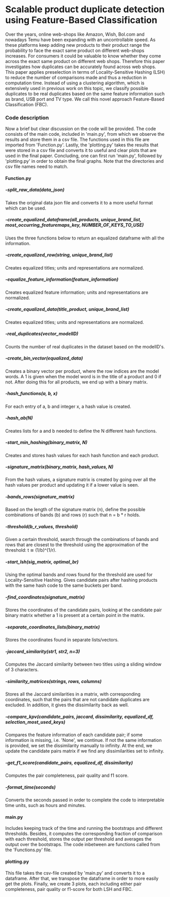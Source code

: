 # Scalable product duplicate detection using Feature-Based Classification
Over the years, online web-shops like Amazon, Wish, Bol.com and nowadays Temu have been expanding with an uncontrollable speed. As these platforms keep adding new products to their product range the probability to face the exact same product on different web-shops increases. For consumers it could be valuable to know whether they come across the exact same product on different web shops. Therefore this paper investigates how duplicates can be accurately found across web shops. This paper applies preselection in terms of Locality-Sensitive Hashing (LSH) to reduce the number of comparisons made and thus a reduction in computation time. Instead of using a clustering algorithm, which is extensively used in previous work on this topic, we classify possible duplicates to be real duplicates based on the same feature information such as brand, USB port and TV type. We call this novel approach Feature-Based Classification (FBC).

### Code description
Now a brief but clear discussion on the code will be provided. The code consists of the main code, included in 'main.py', from which we observe the results and store them in a csv file. The functions used in this file are imported from 'Function.py'. Lastly, the 'plotting.py' takes the results that were stored in a csv file and converts it to useful and clear plots that are used in the final paper. Concluding, one can first run 'main.py', followed by 'plotting.py' in order to obtain the final graphs. Note that the directories and csv file names need to match. 

#### Function.py
##### -split_raw_data(data_json)
Takes the original data json file and converts it to a more useful format which can be used.

##### -create_equalized_dataframe(all_products, unique_brand_list, most_occurring_featuremaps_key, NUMBER_OF_KEYS_TO_USE)
Uses the three functions below to return an equalized dataframe with all the information.

##### -create_equalized_row(string, unique_brand_list)
Creates equalized titles; units and representations are normalized. 

##### -equalize_feature_information(feature_information)
Creates equalized feature information; units and representations are normalized.

##### -create_equalized_data(title_product, unique_brand_list)
Creates equalized titles; units and representations are normalized.

##### -real_duplicates(vector_modelID)
Counts the number of real duplicates in the dataset based on the modelID's. 

##### -create_bin_vector(equalized_data)
Creates a binary vector per product, where the row indices are the model words. A 1 is given when the model word is in the title of a product and 0 if not. After doing this for all products, we end up with a binary matrix.

##### -hash_functions(a, b, x)
For each entry of a, b and integer x, a hash value is created. 

##### -hash_ab(N)
Creates lists for a and b needed to define the N different hash functions.

##### -start_min_hashing(binary_matrix, N)
Creates and stores hash values for each hash function and each product.

##### -signature_matrix(binary_matrix, hash_values, N)
From the hash values, a signature matrix is created by going over all the hash values per product and updating it if a lower value is seen.

##### -bands_rows(signature_matrix)
Based on the length of the signature matrix (n), define the possible combinations of bands (b) and rows (r) such that n = b * r holds. 

##### -threshold(b_r_values, threshold)
Given a certain threshold, search through the combinations of bands and rows that are closest to the threshold using the approximation of the threshold: t ≅ (1/b)^(1/r).

##### -start_lsh(sig_matrix, optimal_br)
Using the optimal bands and rows found for the threshold are used for Locality-Sensitive Hashing. Gives candidate pairs after hashing products with the same hash code to the same buckets per band. 

##### -find_coordinates(signature_matrix)
Stores the coordinates of the candidate pairs, looking at the candidate pair binary matrix whether a 1 is present at a certain point in the matrix.

##### -separate_coordinates_lists(binary_matrix)
Stores the coordinates found in separate lists/vectors. 

##### -jaccard_similarity(str1, str2, n=3)
Computes the Jaccard similarity between two titles using a sliding window of 3 characters.

##### -similarity_matrices(strings, rows, columns)
Stores all the Jaccard similarities in a matrix, with corresponding coordinates, such that the pairs that are not candidate duplicates are excluded. In addition, it gives the dissimilarity back as well. 

##### -compare_kpv(candidate_pairs, jaccard, dissimilarity, equalized_df, selection_most_used_keys)
Compares the feature information of each candidate pair; if some information is missing, i.e. 'None', we continue. If not the same information is provided, we set the dissimilarity manually to infinity. At the end, we update the candidate pairs matrix if we find any dissimilarities set to infinity. 

##### -get_f1_score(candidate_pairs, equalized_df, dissimilarity)
Computes the pair completeness, pair quality and f1 score. 

##### -format_time(seconds)
Converts the seconds passed in order to complete the code to interpretable time units, such as hours and minutes. 

#### main.py
Includes keeping track of the time and running the bootstraps and different thresholds. Besides, it computes the corresponding fraction of comparison with each threshold, stores the output per threshold and averages the output over the bootstraps. The code inbetween are functions called from the 'Functions.py' file.

#### plotting.py
This file takes the csv-file created by 'main.py' and converts it to a dataframe. After that, we transpose the dataframe in order to more easily get the plots. Finally, we create 3 plots, each including either pair completeness, pair quality or f1-score for both LSH and FBC.
